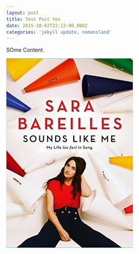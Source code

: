 ```yaml
---
layout: post
title: Test Post Yes
date: 2015-10-02T22:13:00.000Z
categories: 'jekyll update, nomansland'
---
```


SOme Content.

![](/uploads/versions/51zhvwqbckl---x----335-500x---.jpg)